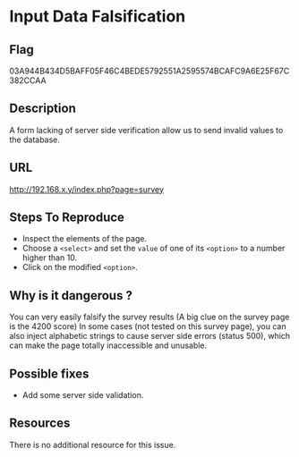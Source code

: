 # Input Data Falsification

## Flag

03A944B434D5BAFF05F46C4BEDE5792551A2595574BCAFC9A6E25F67C382CCAA

## Description

A form lacking of server side verification allow us to send invalid values to the database.

## URL

http://192.168.x.y/index.php?page=survey

## Steps To Reproduce

- Inspect the elements of the page.
- Choose a `<select>` and set the `value` of one of its `<option>` to a number higher than 10.
- Click on the modified `<option>`.

## Why is it dangerous ?

You can very easily falsify the survey results (A big clue on the survey page is the 4200 score)
In some cases (not tested on this survey page), you can also inject alphabetic strings to cause server side errors (status 500), which can make the page totally inaccessible and unusable.

## Possible fixes

- Add some server side validation.

## Resources

There is no additional resource for this issue.
